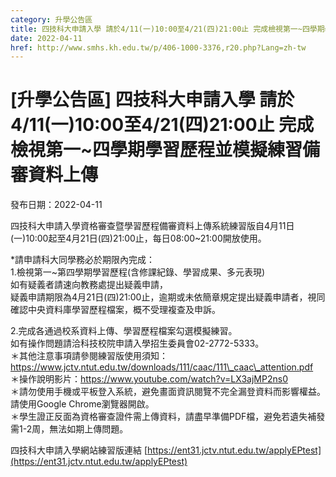 ```yaml
---
category: 升學公告區
title: 四技科大申請入學 請於4/11(一)10:00至4/21(四)21:00止 完成檢視第一~四學期學習歷程並模擬練習備審資料上傳
date: 2022-04-11
href: http://www.smhs.kh.edu.tw/p/406-1000-3376,r20.php?Lang=zh-tw
---
```


# [升學公告區] 四技科大申請入學 請於4/11(一)10:00至4/21(四)21:00止 完成檢視第一~四學期學習歷程並模擬練習備審資料上傳

發布日期：2022-04-11

四技科大申請入學資格審查暨學習歷程備審資料上傳系統練習版自4月11日(一)10:00起至4月21日(四)21:00止，每日08:00~21:00開放使用。  
  
\*請申請科大同學務必於期限內完成：  
1.檢視第一~第四學期學習歷程(含修課紀錄、學習成果、多元表現)  
如有疑義者請速向教務處提出疑義申請，  
疑義申請期限為4月21日(四)21:00止，逾期或未依簡章規定提出疑義申請者，視同確認中央資料庫學習歷程檔案，概不受理複查及申訴。

2.完成各通過校系資料上傳、學習歷程檔案勾選模擬練習。  
如有操作問題請洽科技校院申請入學招生委員會02-2772-5333。  
＊其他注意事項請參閱練習版使用須知：https://www.jctv.ntut.edu.tw/downloads/111/caac/111\_caac\_attention.pdf  
＊操作說明影片：https://www.youtube.com/watch?v=LX3ajMP2ns0  
＊請勿使用手機或平板登入系統，避免畫面資訊閱覽不完全漏登資料而影響權益。請使用Google Chrome瀏覽器開啟。  
＊學生證正反面為資格審查證件需上傳資料，請盡早準備PDF檔，避免若遺失補發需1-2周，無法如期上傳問題。  
  
四技科大申請入學網站練習版連結 [https://ent31.jctv.ntut.edu.tw/applyEPtest](https://ent31.jctv.ntut.edu.tw/applyEPtest)

